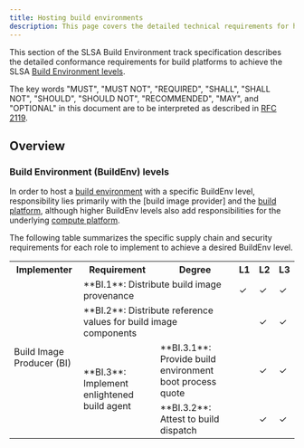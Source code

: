 ```yaml
---
title: Hosting build environments
description: This page covers the detailed technical requirements for hosting build environments at each SLSA Build Environment level. The intended audience is build platform implementers, compute infrastructure providers and security engineers.
---
```


This section of the SLSA Build Environment track specification describes the
detailed conformance requirements for build platforms to achieve the SLSA
[Build Environment levels].

The key words "MUST", "MUST NOT", "REQUIRED", "SHALL", "SHALL NOT", "SHOULD",
"SHOULD NOT", "RECOMMENDED", "MAY", and "OPTIONAL" in this document are to be
interpreted as described in [RFC 2119](https://www.rfc-editor.org/rfc/rfc2119).

## Overview

### Build Environment (BuildEnv) levels

In order to host a [build environment] with a specific BuildEnv level,
responsibility lies primarily with the [build image provider] and the
[build platform], although higher BuildEnv levels also add responsibilities for
the underlying [compute platform].

The following table summarizes the specific supply chain and security
requirements for each role to implement to achieve a desired BuildEnv level.

<table class="no-alternate">
<tr>
  <th>Implementer
  <th>Requirement
  <th>Degree
  <th>L1<th>L2<th>L3
<tr>
  <td rowspan=4><span id="build-image-producer">Build Image Producer (BI)</span>
  <td colspan=2><span id="distribute-image-provenance">**BI.1**: Distribute build image provenance</span>
  <td>✓<td>✓<td>✓
<tr>
  <td colspan=2><span id="distribute-image-ref-values">**BI.2**: Distribute reference values for build image components</span>
  <td> <td>✓<td>✓
<tr>
  <td rowspan=2><span id="enlightened-build-agent">**BI.3**: Implement enlightened build agent</span>
  <td><span id="build-env-boot-quote">**BI.3.1**: Provide build environment boot process quote</a>
  <td> <td>✓<td>✓
  <tr>
  <td><span id="distribute-build-id-quote">**BI.3.2**: Attest to build dispatch</a>
  <td> <td>✓<td>✓
</table>

[Build Environment levels]: attested-build-env-levels.md
[build environment]: terminology.md#build-environment
[build platform]: terminology.md#platform
[compute platform]: terminology.md#compute-platform
